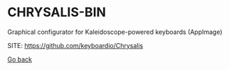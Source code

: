 # CHRYSALIS-BIN
 
 Graphical configurator for Kaleidoscope-powered keyboards (AppImage)
 
 SITE: https://github.com/keyboardio/Chrysalis

 [Go back](https://portable-linux-apps.github.io/apps.html)
